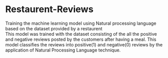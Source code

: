 # Restaurent-Reviews
Training the machine learning model using Natural processing language based on the dataset provided by a restaurent
</br>
This model was trained with the dataset consisting of the all the positive and negative reviews posted by the customers after having a meal. This model classifies the 
reviews into positive(1) and negative(0) reviews by the application of Natural Processing Language technique.
